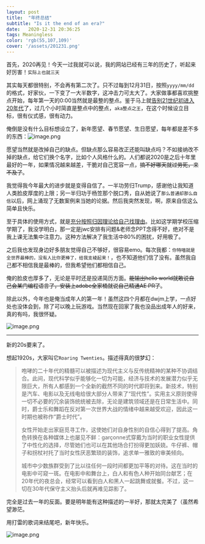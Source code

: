 ```yaml
---
layout: post
title:  "年终总结"
subtitle: "Is it the end of an era?"
date:   2020-12-31 20:36:25
tags: Meaningless
color: 'rgb(55,107,109)'
cover: '/assets/201231.png'
---
```


首先，2020再见！今天一过我就可以说，我的网站已经有三年的历史了，听起来好厉害！`实际上也就三天`

其实每天都很特别，不会再有第二次了。只不过每到12月31日，按照`yyyy/mm/dd`的格式，好家伙，一下变了一大半数字，这冲击力可太大了。大家做事都喜欢挑整点开始，每年第一天的0:00当然就是最整的整点。鉴于马上就<u>告别21世纪初进入20年代</u>了，过几个小时简直是整点中的整点，`aka整点之王`，在这个时候设立目标，很有仪式感，很有动力。

俺倒是没有什么目标想设立了，新年愿望、春节愿望、生日愿望，每年都是差不多的东西：![image.png](https://i.loli.net/2020/12/30/K3Hi5EgTkLr62Ac.png)

愿望当然就是改掉自己的缺点。但缺点那么容易改正还能叫缺点吗？不如接纳改不掉的缺点，给它们换个名字，比如个人风格什么的。人们都说2020是之后十年里最好的一年，如果情况越来越差，干脆对自己宽容一点，~~搞不好哪天就过劳死，来不及了~~。

我觉得我今年最大的进步就是变得自信了。一半功劳归Trump，感谢他让我知道人类脸皮厚度的上限；另一半归功于杨笠那个脱口秀，自从她说了`那么普通却那么自信`以后，网上涌现了无数案例来当她的论据。然后我突然发现，啊，原来自信这么简单且快乐。

至于具体的使用方式，就是<u>充分按照归因理论给自己找理由</u>。比如这学期学校压缩学期了，我没学明白，那一定是jwc安排有问题&老师念PPT念得不好，绝对不是我上课无法集中注意力。这种方法解决了我生活中80%的困扰，好用极了。

之后我也发现身边好多朋友觉得自己不够好，很容易emo。每次我都：`你特喵就是全世界最棒的，没有人比你更棒了，给我支棱起来！`，也不知道他们信了没有。虽然我自己都不相信我是最棒的，但我希望他们都相信自己。

俺的脸皮也厚多了，无论是平时还是投递简历方面。~~能输出hello world就敢说自己会某门编程语言了，安装上adobe全家桶就说自己精通AE PR了~~。

除此以外，今年也是俺当成年人的第一年！虽然这四个月都在dwjm上学，一点好处也没体会到，除了可以晚上玩游戏。当然现在回家了我也没品出成年人的好来，真的有吗，我很怀疑。

![image.png](https://i.loli.net/2020/12/30/cGvZgxqkb6MCs9y.png)



---

新的20s要来了。

想起1920s，大家叫它`Roaring Twenties`。描述得真的很梦幻：

> 咆哮的二十年代的精髓可以被描述为现代主义与反传统精神的某种不协调结合。此间，现代科学似乎能够化一切为可能，经济与技术的发展潜力似乎无限巨大，所有人都感到一个全新的截然不同的时代即将到来。新技术，特别是汽车、电影以及无线电给很大部分人带来了“现代性”。实用主义原则使得一切不必要的冗余装饰统统被去除，无论是建筑领域还是在日常生活中。同时，爵士乐和舞蹈在反对第一次世界大战的情绪中越来越受欢迎，因此这一时期也被称作“爵士时代”。
>
> 女性开始走出家庭觅寻工作，这使她们对自身性别的自信心得到了提高。角色转换在各种媒体上也屡见不鲜：garçonne式穿戴为当时的职业女性提供了中性化的选择，尽管她们也可以在其他场合打扮得更加妖娆。牛仔裤、帽子和拐杖衬托了当时女性厌恶繁琐的装饰，追求单一雅致的审美倾向。
>
> 城市中少数族群受到了比以往任何一段时间都更加平等的对待。这在当时的电影中可窥一斑。在电影中和舞台上，白人和有色人种开始同台献艺；在20年代的夜总会，经常可以看到白人和黑人一起跳舞或就餐。不过，这一切在30年代保守主义抬头后就再难见踪影了。

完全是过去一年的反面。要是明年能有这种描述的一半好，那就太完美了（虽然希望渺茫。

用打雷的歌词来结尾吧，新年快乐。

![image.png](https://i.loli.net/2020/12/30/SGgWQrMP62VfylY.png)
